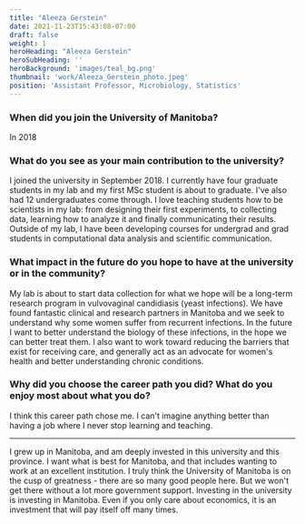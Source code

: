 ```yaml
---
title: "Aleeza Gerstein"
date: 2021-11-23T15:43:08-07:00
draft: false
weight: 1
heroHeading: "Aleeza Gerstein"
heroSubHeading: ''
heroBackground: 'images/teal_bg.png'
thumbnail: 'work/Aleeza_Gerstein_photo.jpeg'
position: 'Assistant Professor, Microbiology, Statistics'
---
```


### When did you join the University of Manitoba?

In 2018

### What do you see as your main contribution to the university?

I joined the university in September 2018. I currently have four graduate students in my lab and my first MSc student is about to graduate. I've also had 12 undergraduates come through. I love teaching students how to be scientists in my lab: from designing their first experiments, to collecting data, learning how to analyze it and finally communicating their results. Outside of my lab, I have been developing courses for undergrad and grad students in computational data analysis and scientific communication.

### What impact in the future do you hope to have at the university or in the community?

My lab is about to start data collection for what we hope will be a long-term research program in vulvovaginal candidiasis (yeast infections). We have found fantastic clinical and research partners in Manitoba and we seek to understand why some women suffer from recurrent infections. In the future I want to better understand the biology of these infections, in the hope we can better treat them. I also want to work toward reducing the barriers that exist for receiving care, and generally act as an advocate for women's health and better understanding chronic conditions.

### Why did you choose the career path you did? What do you enjoy most about what you do?

I think this career path chose me. I can't imagine anything better than having a job where I never stop learning and teaching. 

---

I grew up in Manitoba, and am deeply invested in this university and this province. I want what is best for Manitoba, and that includes wanting to work at an excellent institution. I truly think the University of Manitoba is on the cusp of greatness - there are so many good people here. But we won't get there without a lot more government support. Investing in the university is investing in Manitoba. Even if you only care about economics, it is an investment that will pay itself off many times.
